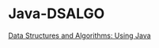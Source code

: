 # Java-DSALGO

<a href="https://www.udemy.com/course/data-structures-and-algorithms-deep-dive-using-java/">Data Structures and Algorithms: Using Java</a>
